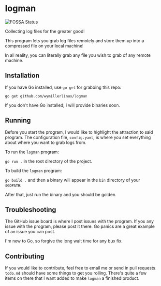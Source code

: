 # logman

[![FOSSA Status](https://app.fossa.com/api/projects/git%2Bgithub.com%2Fwymillerlinux%2Flogman.svg?type=shield)](https://app.fossa.com/projects/git%2Bgithub.com%2Fwymillerlinux%2Flogman?ref=badge_shield)

Collecting log files for the greater good!

This program lets you grab log files remotely and store them up into a compressed file on your local machine!

In all reality, you can literally grab any file you wish to grab of any remote machine.

## Installation

If you have Go installed, use `go get` for grabbing this repo:

`go get github.com/wymillerlinux/logman`

If you don't have Go installed, I will provide binaries soon.

## Running

Before you start the program, I would like to highlight the attraction to said program.
The configuration file, `config.yaml`, is where you set everything about where you want
to grab logs from. 

To run the `logman` program:

`go run .` in the root directory of the project.

To build the `logman` program:

`go build .` and then a binary will appear in the `bin` directory of your `$GOPATH`.

After that, just run the binary and you should be golden.

## Troubleshooting
The GitHub issue board is where I post issues with the program. If you any issue with the program, please post it there. Go panics are a great example of an issue you can post.

I'm new to Go, so forgive the long wait time for any bux fix.

## Contributing
If you would like to contribute, feel free to email me or send in pull requests. `todo.md` should have some things to get you rolling. There's quite a few items on there that I want added to make `logman` a finished product.
